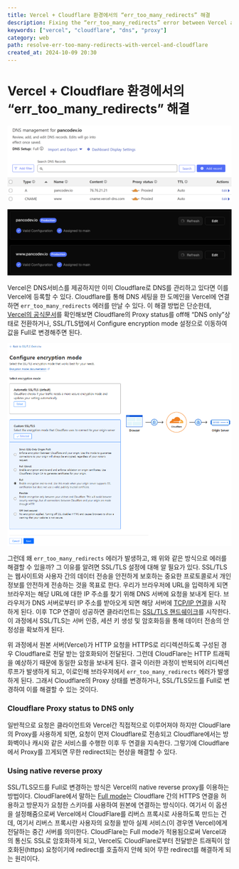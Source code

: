 ```yaml
---
title: Vercel + Cloudflare 환경에서의 “err_too_many_redirects” 해결
description: Fixing the “err_too_many_redirects” error between Vercel and Cloudflare by adjusting SSL/TLS settings and proxy status.
keywords: ["vercel", "cloudflare", "dns", "proxy"]
category: web
path: resolve-err-too-many-redirects-with-vercel-and-cloudflare
created_at: 2024-10-09 20:30
---
```


# Vercel + Cloudflare 환경에서의 “err_too_many_redirects” 해결

![cloudflare-setting.png](image/resolve-err-too-many-redirects-with-vercel-and-cloudflare/cloudflare-setting.png)

![vercel-setting.png](image/resolve-err-too-many-redirects-with-vercel-and-cloudflare/vercel-setting.png)

Vercel은 DNS서비스를 제공하지만 이미 Cloudflare로 DNS를 관리하고 있다면 이를 Vercel에 등록할 수 있다. Cloudflare를 통해 DNS 세팅을 한 도메인을 Vercel에 연결하면 `err_too_many_redirects` 에러를 만날 수 있다. 이 해결 방법은 단순한데, [Vercel의 공식문서](https://vercel.com/docs/integrations/external-platforms/cloudflare)를 확인해보면 Cloudflare의 Proxy status를 off해 “DNS only”상태로 전환하거나, SSL/TLS탭에서 Configure encryption mode 설정으로 이동하여 값을 Full로 변경해주면 된다.

![configure-encryption-mode.png](image/resolve-err-too-many-redirects-with-vercel-and-cloudflare/configure-encryption-mode.png)

그런데 왜 `err_too_many_redirects` 에러가 발생하고, 왜 위와 같은 방식으로 에러를 해결할 수 있을까? 그 이유를 알려면 SSL/TLS 설정에 대해 알 필요가 있다. SSL/TLS는 웹사이트와 사용자 간의 데이터 전송을 안전하게 보호하는 중요한 프로토콜로서 개인정보를 안전하게 전송하는 것을 목표로 한다. 우리가 브라우저에 URL을 입력하게 되면 브라우저는 해당 URL에 대한 IP 주소를 찾기 위해 DNS 서버에 요청을 보내게 된다. 브라우저가 DNS 서버로부터 IP 주소를 받아오게 되면 해당 서버에 [TCP/IP 연결](https://www.cloudflare.com/ko-kr/learning/ddos/glossary/tcp-ip/)을 시작하게 된다. 이후 TCP 연결이 성공하면 클라리언트는 [SSL/TLS 핸드쉐이크](https://www.cloudflare.com/ko-kr/learning/ssl/what-happens-in-a-tls-handshake/)를 시작한다. 이 과정에서 SSL/TLS는 서버 인증, 세션 키 생성 및 암호화등을 통해 데이터 전송의 안정성을 확보하게 된다.

위 과정에서 원본 서버(Vercel)가 HTTP 요청을 HTTPS로 리디렉션하도록 구성된 경우 Cloudflare로 전달 받는 암호화되어 전달된다. 그런데 CloudFlare는 HTTP 트래픽을 예상하기 때문에 동일한 요청을 보내게 된다. 결국 이러한 과정이 반복되어 리디렉션 루프가 발생하게 되고, 이로인해 브라우저에서 `err_too_many_redirects` 에러가 발생하게 된다. 그래서 Cloudflare의 Proxy 상태를 변경하거나, SSL/TLS모드를 Full로 변경하여 이를 해결할 수 있는 것이다.

### Cloudflare Proxy status to DNS only

일반적으로 요청은 클라이언트와 Vercel간 직접적으로 이루어져야 하지만 CloudFlare의 Proxy를 사용하게 되면, 요청이 먼저 Cloudflare로 전송되고 Cloudflare에서는 방화벽이나 캐시와 같은 서비스를 수행한 이후 두 연결을 지속한다. 그렇기에 Cloudflare에서 Proxy를 끄게되면 무한 redirect되는 현상을 해결할 수 있다.

### Using **native reverse proxy**

SSL/TLS모드를 Full로 변경하는 방식은 Vercel의 native reverse proxy를 이용하는 방법이다. CloudFlare에서 말하는 [Full mode](https://developers.cloudflare.com/ssl/origin-configuration/ssl-modes/full/)는 Cloudflare 간의 HTTPS 연결을 허용하고 방문자가 요청한 스키마를 사용하여 원본에 연결하는 방식이다. 여기서 이 옵션을 설정해줌으로써 Vercel에서 CloudFlare를 리버스 프록시로 사용하도록 만드는 건데, 여기서 리버스 프록시란 사용자의 요청을 받아 실제 서비스(이 경우엔 Vercel)에게 전달하는 중간 서버를 의미한다. CloudFlare는 Full mode가 적용됨으로써 Vercel과의 통신도 SSL로 암호화하게 되고, Vercel도 CloudFlare로부터 전달받은 트래픽이 암호화된(https) 요청이기에 redirect를 호출하지 안헤 되어 무한 redirect를 해결하게 되는 원리이다.
